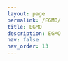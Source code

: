 ```yaml
---
layout: page
permalink: /EGMO/
title: EGMO
description: EGMO
nav: false
nav_order: 13
---
```


<!--
For now, this page is assumed to be a static description of your courses. You can convert it to a collection similar to `_projects/` so that you can have a dedicated page for each course.

Organize your courses by years, topics, or universities, however you like!
-->